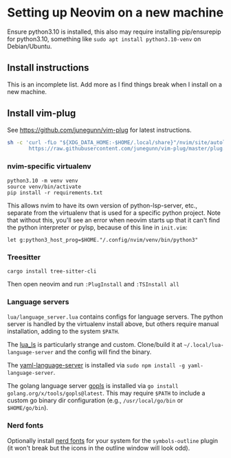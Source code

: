 # Setting up Neovim on a new machine

Ensure python3.10 is installed, this also may require installing pip/ensurepip
for python3.10, something like `sudo apt install python3.10-venv` on
Debian/Ubuntu.

## Install instructions

This is an incomplete list. Add more as I find things break when I install on a
new machine.

## Install vim-plug

See https://github.com/junegunn/vim-plug for latest instructions.

```bash
sh -c 'curl -fLo "${XDG_DATA_HOME:-$HOME/.local/share}"/nvim/site/autoload/plug.vim --create-dirs \
       https://raw.githubusercontent.com/junegunn/vim-plug/master/plug.vim'
```

### nvim-specific virtualenv

```
python3.10 -m venv venv
source venv/bin/activate
pip install -r requirements.txt
```

This allows nvim to have its own version of python-lsp-server, etc., separate
from the virtualenv that is used for a specific python project. Note that
without this, you'll see an error when neovim starts up that it can't find the
python interpreter or pylsp, because of this line in `init.vim`:

```
let g:python3_host_prog=$HOME."/.config/nvim/venv/bin/python3"
```

### Treesitter

```
cargo install tree-sitter-cli
```

Then open neovim and run `:PlugInstall` and `:TSInstall all`

### Language servers

`lua/language_server.lua` contains configs for language servers. The python
server is handled by the virtualenv install above, but others require manual
installation, adding to the system `$PATH`.

The [lua_ls](https://github.com/sumneko/lua-language-server) is particularly
strange and custom. Clone/build it at `~/.local/lua-language-server` and the
config will find the binary.

The [yaml-language-server](https://www.npmjs.com/package/yaml-language-server)
is installed via `sudo npm install -g yaml-language-server`.

The golang language server [gopls](https://github.com/golang/tools/tree/master/gopls)
is installed via `go install golang.org/x/tools/gopls@latest`. This may require
`$PATH` to include a custom go binary dir configuration (e.g.,
`/usr/local/go/bin` or `$HOME/go/bin`).

### Nerd fonts

Optionally install [nerd fonts](https://www.nerdfonts.com/) for your system for
the `symbols-outline` plugin (it won't break but the icons in the outline
window will look odd).
